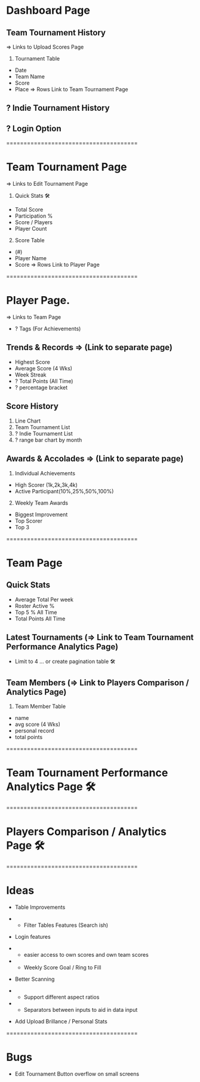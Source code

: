 # Dashboard Page

## Team Tournament History

=> Links to Upload Scores Page

1. Tournament Table

- Date
- Team Name
- Score
- Place
  => Rows Link to Team Tournament Page

## ? Indie Tournament History

## ? Login Option

======================================

# Team Tournament Page

=> Links to Edit Tournament Page

1. Quick Stats 🛠️

- Total Score
- Participation %
- Score / Players
- Player Count

2. Score Table

- (#)
- Player Name
- Score
  => Rows Link to Player Page

======================================

# Player Page.

=> Links to Team Page

- ? Tags (For Achievements)

## Trends & Records => (Link to separate page)

- Highest Score
- Average Score (4 Wks)
- Week Streak
- ? Total Points (All Time)
- ? percentage bracket

## Score History

1. Line Chart
2. Team Tournament List
3. ? Indie Tournament List
4. ? range bar chart by month

## Awards & Accolades => (Link to separate page)

1. Individual Achievements

- High Scorer (1k,2k,3k,4k)
- Active Participant(10%,25%,50%,100%)

2. Weekly Team Awards

- Biggest Improvement
- Top Scorer
- Top 3

======================================

# Team Page

## Quick Stats

- Average Total Per week
- Roster Active %
- Top 5 % All Time
- Total Points All Time

## Latest Tournaments (=> Link to Team Tournament Performance Analytics Page)

- Limit to 4 ... or create pagination table 🛠️

## Team Members (=> Link to Players Comparison / Analytics Page)

1. Team Member Table

- name
- avg score (4 Wks)
- personal record
- total points

======================================

# Team Tournament Performance Analytics Page 🛠️

======================================

# Players Comparison / Analytics Page 🛠️

======================================

# Ideas

- Table Improvements
- - Filter Tables Features (Search ish)

- Login features
- - easier access to own scores and own team scores
- - Weekly Score Goal / Ring to Fill

- Better Scanning
- - Support different aspect ratios
- - Separators between inputs to aid in data input

- Add Upload Brillance / Personal Stats

======================================

# Bugs

- Edit Tournament Button overflow on small screens
